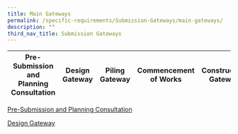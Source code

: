 ```yaml
---
title: Main Gateways
permalink: /specific-requirements/Submission-Gateways/main-gateways/
description: ""
third_nav_title: Submission Gateways
---
```

| Pre-Submission and Planning Consultation |  Design Gateway |  Piling Gateway | Commencement of Works | Construction Gateway | Independent Agency Submissions |TOP/CSC Gateway |
| -------- | -------- | -------- | -------- | -------- | -------- | -------- |

[Pre-Submission and Planning Consultation](/pre-submission-and-planning-consultation/)

[Design Gateway ](/design-gateway )
